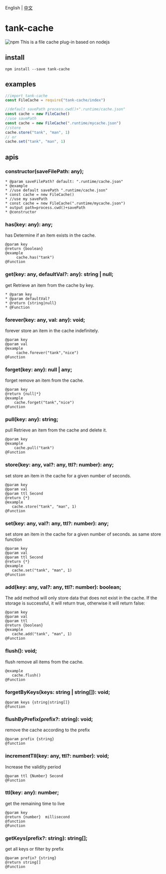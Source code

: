 English | [中文](./README_zh.md)

# tank-cache
![npm](https://img.shields.io/npm/dw/tank-cache)
This is a file cache plug-in based on nodejs

## install

```shell
npm install --save tank-cache
```

## examples

```js
//import tank-cache
const FileCache = require("tank-cache/index")

//default savePath process.cwd()+".runtime/cache.json"
const cache = new FileCache()
//use savePath
const cache = new FileCache(".runtime/mycache.json")
//store 
cache.store("tank", "man", 1)
// or 
cache.set("tank", "man", 1)


```

## apis

### constructor(saveFilePath: any);

```
* @param saveFilePath? default: ".runtime/cache.json"
* @example
* //use default savePath ".runtime/cache.json"
* const cache = new FileCache()
* //use my savePath
* const cache = new FileCache(".runtime/mycache.json")
* output path=process.cwd()+savePath
* @constructor
```

### has(key: any): any;

has Determine if an item exists in the cache.

```
@param key
@return {boolean}
@example
     cache.has("tank")
@Function
```

### get(key: any, defaultVal?: any): string | null;

get Retrieve an item from the cache by key.

```
* @param key
* @param defaultVal?
* @return {string|null}
* @Function
```

### forever(key: any, val: any): void;

forever store an item in the cache indefinitely.

```
@param key
@param val
@example
     cache.forever("tank","nice")
@Function
```

### forget(key: any): null | any;

forget remove an item from the cache.

```
@param key
@return {null|*}
@example
    cache.forget("tank","nice")
@Function
```

### pull(key: any): string;

pull Retrieve an item from the cache and delete it.

```
@param key
@example
    cache.pull("tank")
@Function
```

### store(key: any, val?: any, ttl?: number): any;

set store an item in the cache for a given number of seconds.

```
@param key
@param val
@param ttl Second
@return {*}
@example
   cache.store("tank", "man", 1)
@Function
```

### set(key: any, val?: any, ttl?: number): any;

set store an item in the cache for a given number of seconds. as same store function

```
@param key
@param val
@param ttl Second
@return {*}
@example
   cache.set("tank", "man", 1)
@Function
```

### add(key: any, val?: any, ttl?: number): boolean;

The add method will only store data that does not exist in the cache. If the storage is successful, it will return true,
otherwise it will return false:

```
@param key
@param val
@param ttl
@return {boolean}
@example
   cache.add("tank", "man", 1)
@Function
```

### flush(): void;

flush remove all items from the cache.

```
@example
   cache.flush()
@Function
```

### forgetByKeys(keys: string | string[]): void;

```
@param keys {string|string[]}
@function
```

### flushByPrefix(prefix?: string): void;

remove the cache according to the prefix

```
@param prefix {string}
@function
```

### incrementTll(key: any, ttl?: number): void;

Increase the validity period

```
@param ttl {Number} Second
@Function
```

### ttl(key: any): number;

get the remaining time to live

```
@param key
@return {number}  millisecond
@function
@Function
```

### getKeys(prefix?: string): string[];

get all keys or filter by prefix

```
@param prefix? {string}
@return string[]
@Function
```
